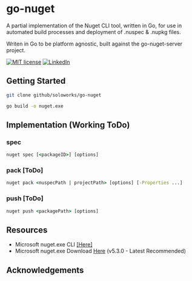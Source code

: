 # go-nuget

A partial implementation of the Nuget CLI tool, written in Go, for use in automated build processes and deployment of .nuspec &amp; .nupkg files.

Writen in Go to be platform agnostic, built against the go-nuget-server project.

[![MIT license](https://img.shields.io/badge/License-GPLv3-blue.svg)](https://www.gnu.org/licenses/gpl-3.0.en.html)
[![LinkedIn](https://img.shields.io/badge/Contact-LinkedIn-blue)](https://www.linkedin.com/company/soloworkslondon/)


## Getting Started

```bash
git clone github/soloworks/go-nuget

go build -o nuget.exe
```

## Implementation (Working ToDo)

### spec

```cmd
nuget spec [<packageID>] [options]
```

### pack [ToDo]

```cmd
nuget pack <nuspecPath | projectPath> [options] [-Properties ...]
```

### push [ToDo]

```cmd
nuget push <packagePath> [options]
```

## Resources

- Microsoft nuget.exe CLI [[Here]](https://docs.microsoft.com/en-us/nuget/reference/nuget-exe-cli-reference)
- Microsoft nuget.exe Download [Here](https://dist.nuget.org/win-x86-commandline/latest/nuget.exe) (v5.3.0 - Latest Recommended)

## Acknowledgements
